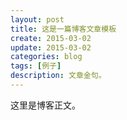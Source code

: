 ```yaml
---
layout: post
title: 这是一篇博客文章模板
create: 2015-03-02
update: 2015-03-02
categories: blog
tags: [例子]
description: 文章金句。
---
```


这里是博客正文。
